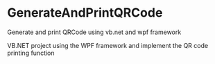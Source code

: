 # GenerateAndPrintQRCode
Generate and print QRCode using vb.net and wpf framework

VB.NET project using the WPF framework and implement the QR code printing function
